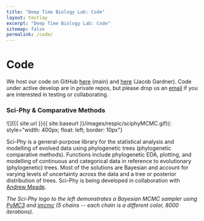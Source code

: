 ```yaml
---
title: "Deep Time Biology Lab: Code"
layout: textlay
excerpt: "Deep Time Biology Lab: Code"
sitemap: false
permalink: /code/
---
```


# Code

We host our code on GitHub [here](https://github.com/ChrisOrgan) (main) and [here](https://github.com/JDGardner94) (Jacob Gardner). Code under active develop are in private repos, but please drop us an <a href="mailto:c.l.organ@reading.ac.uk">email</a> if you are interested in testing or collaborating.

### Sci-Phy & Comparative Methods

![]({{ site.url }}{{ site.baseurl }}/images/respic/sciphyMCMC.gif){: style="width: 400px; float: left; border: 10px"}

Sci-Phy is a general-purpose library for the statistical analysis and modelling of evolved data using phylogenetic trees (phylogenetic comparative methods). Functions include phylogenetic EDA, plotting, and modelling of continuous and categorical data in reference to evolutionary (phylogenetic) trees. Most of the solutions are Bayesian and account for varying levels of uncertainty across the data and a tree or posterior distribution of trees. Sci-Phy is being developed in collaboration with [Andrew Meade](http://www.reading.ac.uk/biologicalsciences/about/staff/a-meade.aspx).

*The Sci-Phy logo to the left demonstrates a Bayesian MCMC sampler using [PyMC3](https://docs.pymc.io/) and [imcmc](https://github.com/ColCarroll/imcmc) (5 chains -- each chain is a different color, 8000 iterations).*

